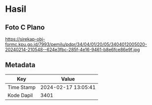 # Hasil

## Foto C Plano

https://sirekap-obj-formc.kpu.go.id/7993/pemilu/pdpr/34/04/01/20/05/3404012005020-20240214-210548--624e3fbc-285f-4e16-9461-b8e6fce86e9f.jpg


## Metadata

| Key        | Value               |
| ---------- | ------------------- |
| Time Stamp | 2024-02-17 13:05:41 |
| Kode Dapil | 3401                |



